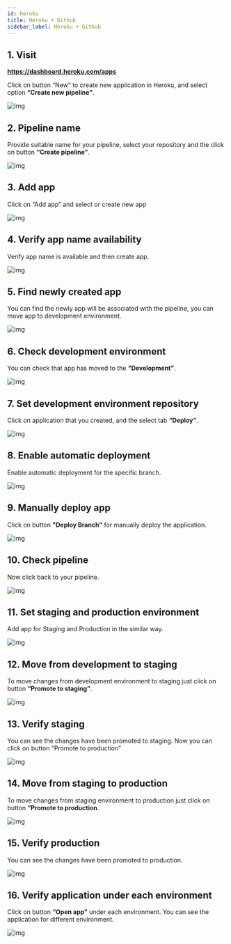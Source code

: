 ```yaml
---
id: heroku
title: Heroku + Github
sidebar_label: Heroku + Github
---
```


## 1. Visit

**<u><a href="https://dashboard.heroku.com/apps" target="_blank">https://dashboard.heroku.com/apps</a></u>**

Click on button “New” to create new application in Heroku, and select option **“Create new pipeline”**. 

![img](https://igniteresources.blob.core.windows.net/public/docs/static/assets/docs/deploy-to-heroku/new-app.png)

## 2. Pipeline name

Provide suitable name for your pipeline, select your repository and the click on button **“Create pipeline”**.

![img](https://igniteresources.blob.core.windows.net/public/docs/static/assets/docs/deploy-to-heroku/add-new-pipeline.png)

## 3. Add app

Click on “Add app” and select or create new app

![img](https://igniteresources.blob.core.windows.net/public/docs/static/assets/docs/deploy-to-heroku/configure-pipeline-dev.png)

## 4. Verify app name availability

Verify app name is available and then create app.

![img](https://igniteresources.blob.core.windows.net/public/docs/static/assets/docs/deploy-to-heroku/add-new-app.png)

## 5. Find newly created app

You can find the newly app will be associated with the pipeline, you can move app to development environment.

![img](https://igniteresources.blob.core.windows.net/public/docs/static/assets/docs/deploy-to-heroku/added-new-app-in-pipeline.png)

## 6. Check development environment

You can check that app has moved to the **“Development”**.

![img](https://igniteresources.blob.core.windows.net/public/docs/static/assets/docs/deploy-to-heroku/app-moved-to-dev-environment.png)

## 7. Set development environment repository

Click on application that you created, and the select tab **“Deploy”**.

![img](https://igniteresources.blob.core.windows.net/public/docs/static/assets/docs/deploy-to-heroku/app-configure-for-dev-environment.png)

## 8. Enable automatic deployment

Enable automatic deployment for the specific branch.

![img](https://igniteresources.blob.core.windows.net/public/docs/static/assets/docs/deploy-to-heroku/app-enable-automatic-deployment.png)

## 9. Manually deploy app

Click on button **"Deploy Branch"** for manually deploy the application.

![img](https://igniteresources.blob.core.windows.net/public/docs/static/assets/docs/deploy-to-heroku/app-manually-deploy.png)

## 10. Check pipeline

Now click back to your pipeline.

![img](https://igniteresources.blob.core.windows.net/public/docs/static/assets/docs/deploy-to-heroku/app-pipeline-dev-configured.png)

## 11. Set staging and production environment

Add app for Staging and Production in the similar way.

![img](https://igniteresources.blob.core.windows.net/public/docs/static/assets/docs/deploy-to-heroku/app-added-apps-in-pipeline.png)

## 12. Move from development to staging

To move changes from development environment to staging just click on button **“Promote to staging”**.

![img](https://igniteresources.blob.core.windows.net/public/docs/static/assets/docs/deploy-to-heroku/app-promote-dev-to-staging.png)

## 13. Verify staging

You can see the changes have been promoted to staging. Now you can click on button “Promote to production”

![img](https://igniteresources.blob.core.windows.net/public/docs/static/assets/docs/deploy-to-heroku/app-promoted-to-stagging.png)

## 14. Move from staging to production

To move changes from staging environment to production just click on button **“Promote to production**.

![img](https://igniteresources.blob.core.windows.net/public/docs/static/assets/docs/deploy-to-heroku/app-promote-staging-to-production.png)

## 15. Verify production

You can see the changes have been promoted to production.

![img](https://igniteresources.blob.core.windows.net/public/docs/static/assets/docs/deploy-to-heroku/app-promoted-to-production.png)

## 16. Verify application under each environment

Click on button **“Open app”** under each environment. You can see the application for different environment.

![img](https://igniteresources.blob.core.windows.net/public/docs/static/assets/docs/deploy-to-heroku/app-running-in-different-environment.png)





